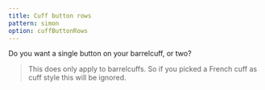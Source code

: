 ```yaml
---
title: Cuff button rows
pattern: simon
option: cuffButtonRows
---
```


Do you want a single button on your barrelcuff, or two?

> This does only apply to barrelcuffs. So if you picked a French cuff as cuff style this will be ignored.